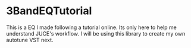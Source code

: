 # 3BandEQTutorial

This is a EQ I made following a tutorial online. Its only here to help me understand JUCE's workflow.
I will be using this library to create my own autotune VST next.
